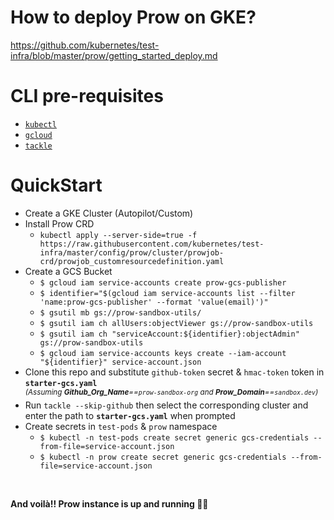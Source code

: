 # How to deploy Prow on GKE?
  https://github.com/kubernetes/test-infra/blob/master/prow/getting_started_deploy.md
  
# CLI pre-requisites
  - [`kubectl`](https://kubernetes.io/docs/tasks/tools/)
  - [`gcloud`](https://cloud.google.com/sdk/docs/install)
  - [`tackle`](https://github.com/kubernetes/test-infra/blob/master/prow/getting_started_deploy.md#installing-tackle)

# QuickStart
  - Create a GKE Cluster (Autopilot/Custom)
  - Install Prow CRD
    - ```kubectl apply --server-side=true -f https://raw.githubusercontent.com/kubernetes/test-infra/master/config/prow/cluster/prowjob-crd/prowjob_customresourcedefinition.yaml```
  - Create a GCS Bucket
    - ```$ gcloud iam service-accounts create prow-gcs-publisher```
    - ```$ identifier="$(gcloud iam service-accounts list --filter 'name:prow-gcs-publisher' --format 'value(email)')"```
    - ```$ gsutil mb gs://prow-sandbox-utils/```
    - ```$ gsutil iam ch allUsers:objectViewer gs://prow-sandbox-utils```
    - ```$ gsutil iam ch "serviceAccount:${identifier}:objectAdmin" gs://prow-sandbox-utils```
    - ```$ gcloud iam service-accounts keys create --iam-account "${identifier}" service-account.json```
  - Clone this repo and substitute `github-token` secret & `hmac-token` token in **`starter-gcs.yaml`**\
    <sup>_(Assuming **Github_Org_Name**==`prow-sandbox-org` and **Prow_Domain**==`sandbox.dev`)_</sup>
  - Run ```tackle --skip-github``` then select the corresponding cluster and enter the path to **`starter-gcs.yaml`** when prompted
  - Create secrets in `test-pods` & `prow` namespace 
    - ```$ kubectl -n test-pods create secret generic gcs-credentials --from-file=service-account.json```
    - ```$ kubectl -n prow create secret generic gcs-credentials --from-file=service-account.json```
<!-- -->
  
<br>

**And voilà!! Prow instance is up and running :tada::tada:**
    
